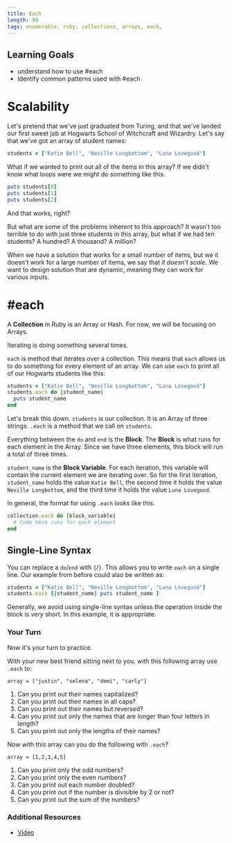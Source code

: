 ```yaml
---
title: Each
length: 90
tags: enumerable, ruby, collections, arrays, each,
---
```


## Learning Goals

* understand how to use #each
* Identify common patterns used with #each

# Scalability

Let's pretend that we've just graduated from Turing, and that we've landed our first sweet job at Hogwarts School of Witchcraft and Wizardry. Let's say that we've got an array of student names:

```ruby
students = ["Katie Bell", "Neville Longbottom", "Luna Lovegood"]
```

What if we wanted to print out all of the items in this array? If we didn't
know what loops were we might do something like this.

```ruby
puts students[0]
puts students[1]
puts students[2]
```

And that works, right?

But what are some of the problems inherent to this approach? It wasn't too
terrible to do with just three students in this array, but what if we had ten
students? A hundred? A thousand? A million?

When we have a solution that works for a small number of items, but we
it doesn't work for a large number of items, we say that _it doesn't scale_. We want to design solution that are dynamic, meaning they can work for various inputs.

# \#each

A **Collection** in Ruby is an Array or Hash. For now, we will be focusing on Arrays.

Iterating is doing something several times.

`each` is method that iterates over a collection. This means that `each` allows us to do something for every element of an array. We can use `each` to print all of our Hogwarts students like this:

```ruby
students = ["Katie Bell", "Neville Longbottom", "Luna Lovegood"]
students.each do |student_name|
  puts student_name
end
```

Let's break this down. `students` is our collection. It is an Array of three strings. `.each` is a method that we call on `students`.

Everything between the `do` and `end` is the **Block**. The **Block** is what runs for each element in the Array. Since we have three elements, this block will run a total of three times.

`student_name` is the **Block Variable**. For each iteration, this variable will contain the current element we are iterating over. So for the first iteration, `student_name` holds the value `Katie Bell`, the second time it holds the value `Neville Longbottom`, and the third time it holds the value `Luna Lovegood`.

In general, the format for using `.each` looks like this.

```ruby
collection.each do |block_variable|
  # Code here runs for each element
end
```

## Single-Line Syntax

You can replace a `do`/`end` with `{`/`}`. This allows you to write `each` on a single line. Our example from before could also be written as:

```ruby
students = ["Katie Bell", "Neville Longbottom", "Luna Lovegood"]
students.each {|student_name| puts student_name }
```

Generally, we avoid using single-line syntax unless the operation inside the block is *very* short. In this example, it is appropriate. 

### Your Turn

Now it's your turn to practice.

With your new best friend sitting next to you, with this following array use
`.each` to:

`array = ["justin", "selena", "demi", "carly"]`

1. Can you print out their names capitalized?
2. Can you print out their names in all caps?
3. Can you print out their names but reversed?
4. Can you print out only the names that are longer than four letters in length?
5. Can you print out only the lengths of their names?


Now with this array can you do the following with `.each`?

`array = [1,2,3,4,5]`

1. Can you print only the odd numbers?
2. Can you print only the even numbers?
3. Can you print out each number doubled?
4. Can you print out if the number is divisible by 2 or not?
5. Can you print out the sum of the numbers?

### Additional Resources

* [Video](https://vimeo.com/160173522)
